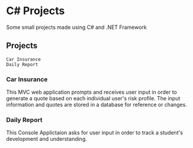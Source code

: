 # C# Projects

Some small projects made using C# and .NET Framework

## Projects
	Car Insurance
	Daily Report

### Car Insurance
This MVC web application prompts and receives user input in order to generate
a quote based on each individual user's risk profile. The input information
and quotes are stored in a database for reference or changes.

### Daily Report
This Console Applictaion asks for user input in order to track a student's
development and understanding.